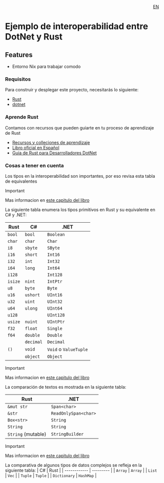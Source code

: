 <div align="right">
<a href="./README_EN.md">EN</a>
</div>

# Ejemplo de interoperabilidad entre DotNet y Rust

## Features
- Entorno Nix para trabajar comodo

### Requisitos

Para construir y desplegar este proyecto, necesitarás lo siguiente:

- [Rust](https://rust-lang.org)
- [dotnet](https://dotnet.microsoft.com/en-us/download)

### Aprende Rust
Contamos con recursos que pueden guiarte en tu proceso de aprendizaje de Rust

- [Recursos y colleciones de aprendizaje](https://rustlang-es.org/aprende)
- [Libro oficial en Español](https://book.rustlang-es.org)
- [Guia de Rust para Desarrolladores DotNet](https://dotnet-book.rustlang-es.org)

### Cosas a tener en cuenta
Los tipos en la interoperabilidad son importantes, por eso revisa esta tabla de equivalentes

> [!IMPORTANT]
> Mas informacion en [este capitulo del libro](https://dotnet-book.rustlang-es.org/language/scalar-types)

La siguiente tabla enumera los tipos primitivos en Rust y su equivalente en
C# y .NET:

| Rust    | C#        | .NET                   |
| ------- | --------- | ---------------------- |
| `bool`  | `bool`    | `Boolean`              |
| `char`  | `char`    | `Char`                 |
| `i8`    | `sbyte`   | `SByte`                |
| `i16`   | `short`   | `Int16`                |
| `i32`   | `int`     | `Int32`                |
| `i64`   | `long`    | `Int64`                |
| `i128`  |           | `Int128`               |
| `isize` | `nint`    | `IntPtr`               |
| `u8`    | `byte`    | `Byte`                 |
| `u16`   | `ushort`  | `UInt16`               |
| `u32`   | `uint`    | `UInt32`               |
| `u64`   | `ulong`   | `UInt64`               |
| `u128`  |           | `UInt128`              |
| `usize` | `nuint`   | `UIntPtr`              |
| `f32`   | `float`   | `Single`               |
| `f64`   | `double`  | `Double`               |
|         | `decimal` | `Decimal`              |
| `()`    | `void`    | `Void` o `ValueTuple`  |
|         | `object`  | `Object`               |

> [!IMPORTANT]
> Mas informacion en [este capitulo del libro](https://dotnet-book.rustlang-es.org/language/strings)

La comparación de textos es mostrada en la siguiente tabla:

| Rust               | .NET                 |
| ------------------ | -------------------- |
| `&mut str`         | `Span<char>`         |
| `&str`             | `ReadOnlySpan<char>` |
| `Box<str>`         | `String`             |
| `String`           | `String`             |
| `String` (mutable) | `StringBuilder`      |

> [!IMPORTANT]
> Mas informacion en [este capitulo del libro](https://dotnet-book.rustlang-es.org/language/structured-types)

La comparativa de algunos tipos de datos complejos se refleja en la siguiente tabla:
| C#           | Rust      |
| ------------ | --------- |
| `Array`      | `Array`   |
| `List`       | `Vec`     |
| `Tuple`      | `Tuple`   |
| `Dictionary` | `HashMap` |
